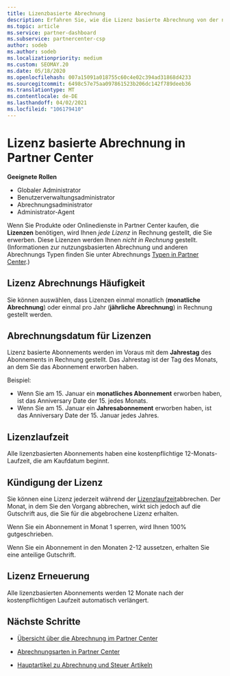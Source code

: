 ```yaml
---
title: Lizenzbasierte Abrechnung
description: Erfahren Sie, wie die Lizenz basierte Abrechnung von der nutzungsbasierten Abrechnung in Partner Center abweicht, einschließlich der Abrechnung pro Lizenz (nicht nach Lizenznutzung).
ms.topic: article
ms.service: partner-dashboard
ms.subservice: partnercenter-csp
author: sodeb
ms.author: sodeb
ms.localizationpriority: medium
ms.custom: SEOMAY.20
ms.date: 05/18/2020
ms.openlocfilehash: 007a15091a018755c60c4e02c394ad31868d4233
ms.sourcegitcommit: 6498c57e75aa097861523b206dc142f789deeb36
ms.translationtype: MT
ms.contentlocale: de-DE
ms.lasthandoff: 04/02/2021
ms.locfileid: "106179410"
---
```

# <a name="license-based-billing-in-partner-center"></a>Lizenz basierte Abrechnung in Partner Center

**Geeignete Rollen**

- Globaler Administrator
- Benutzerverwaltungsadministrator
- Abrechnungsadministrator
- Administrator-Agent

Wenn Sie Produkte oder Onlinedienste in Partner Center kaufen, die **Lizenzen** benötigen, wird Ihnen *jede Lizenz* in Rechnung gestellt, die Sie erwerben. Diese Lizenzen werden Ihnen *nicht in Rechnung* gestellt. (Informationen zur nutzungsbasierten Abrechnung und anderen Abrechnungs Typen finden Sie unter Abrechnungs [Typen in Partner Center](billing-different-types.md).)

## <a name="license-billing-frequency"></a>Lizenz Abrechnungs Häufigkeit

Sie können auswählen, dass Lizenzen einmal monatlich (**monatliche Abrechnung**) oder einmal pro Jahr (**jährliche Abrechnung**) in Rechnung gestellt werden. 

## <a name="billing-date-for-licenses"></a>Abrechnungsdatum für Lizenzen

Lizenz basierte Abonnements werden im Voraus mit dem **Jahrestag** des Abonnements in Rechnung gestellt. Das Jahrestag ist der Tag des Monats, an dem Sie das Abonnement erworben haben.

Beispiel:

- Wenn Sie am 15. Januar ein **monatliches Abonnement** erworben haben, ist das Anniversary Date der 15. jedes Monats.
- Wenn Sie am 15. Januar ein **Jahresabonnement** erworben haben, ist das Anniversary Date der 15. Januar jedes Jahres.

## <a name="license-term"></a>Lizenzlaufzeit

Alle lizenzbasierten Abonnements haben eine kostenpflichtige 12-Monats-Laufzeit, die am Kaufdatum beginnt.

## <a name="license-cancellation"></a>Kündigung der Lizenz

Sie können eine Lizenz jederzeit während der [Lizenzlaufzeit](#license-term)abbrechen. Der Monat, in dem Sie den Vorgang abbrechen, wirkt sich jedoch auf die Gutschrift aus, die Sie für die abgebrochene Lizenz erhalten.

Wenn Sie ein Abonnement in Monat 1 sperren, wird Ihnen 100% gutgeschrieben.

Wenn Sie ein Abonnement in den Monaten 2-12 aussetzen, erhalten Sie eine anteilige Gutschrift.

## <a name="license-renewal"></a>Lizenz Erneuerung

Alle lizenzbasierten Abonnements werden 12 Monate nach der kostenpflichtigen Laufzeit automatisch verlängert.

## <a name="next-steps"></a>Nächste Schritte

- [Übersicht über die Abrechnung im Partner Center](billing-basics.md)

- [Abrechnungsarten in Partner Center](billing-different-types.md)

- [Hauptartikel zu Abrechnung und Steuer Artikeln](billing.md)
